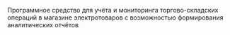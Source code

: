 Программное средство для учёта и мониторинга торгово-складских операций в магазине электротоваров с возможностью формирования аналитических отчётов
